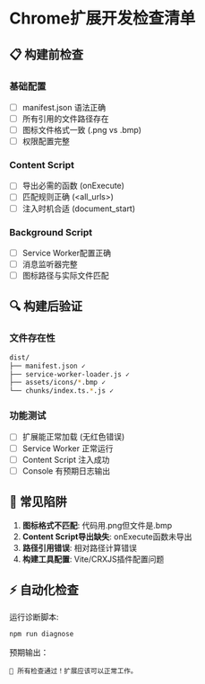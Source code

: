 # Chrome扩展开发检查清单

## 📋 **构建前检查**

### **基础配置**
- [ ] manifest.json 语法正确
- [ ] 所有引用的文件路径存在
- [ ] 图标文件格式一致 (.png vs .bmp)
- [ ] 权限配置完整

### **Content Script**
- [ ] 导出必需的函数 (onExecute)
- [ ] 匹配规则正确 (<all_urls>)
- [ ] 注入时机合适 (document_start)

### **Background Script** 
- [ ] Service Worker配置正确
- [ ] 消息监听器完整
- [ ] 图标路径与实际文件匹配

## 🔍 **构建后验证**

### **文件存在性**
```bash
dist/
├── manifest.json ✓
├── service-worker-loader.js ✓
├── assets/icons/*.bmp ✓
└── chunks/index.ts.*.js ✓
```

### **功能测试**
- [ ] 扩展能正常加载 (无红色错误)
- [ ] Service Worker 正常运行
- [ ] Content Script 注入成功
- [ ] Console 有预期日志输出

## 🚨 **常见陷阱**

1. **图标格式不匹配**: 代码用.png但文件是.bmp
2. **Content Script导出缺失**: onExecute函数未导出
3. **路径引用错误**: 相对路径计算错误
4. **构建工具配置**: Vite/CRXJS插件配置问题

## ⚡ **自动化检查**

运行诊断脚本:
```bash
npm run diagnose
```

预期输出：
```
🎉 所有检查通过！扩展应该可以正常工作。
``` 